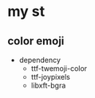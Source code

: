 # my st


## color emoji

- dependency
    - ttf-twemoji-color
    - ttf-joypixels
    - libxft-bgra

